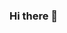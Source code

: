 ### Hi there 👋

<!--
**templodepaz/templodepaz** Templo de Paz y Armonia

Motivación personal


- 🔭 Vive cada día como si fuese el ultimo.
- 🌱 
- 👯 
- 🤔 
- 💬 
- 📫 
- 😄 
- ⚡ 
-->
